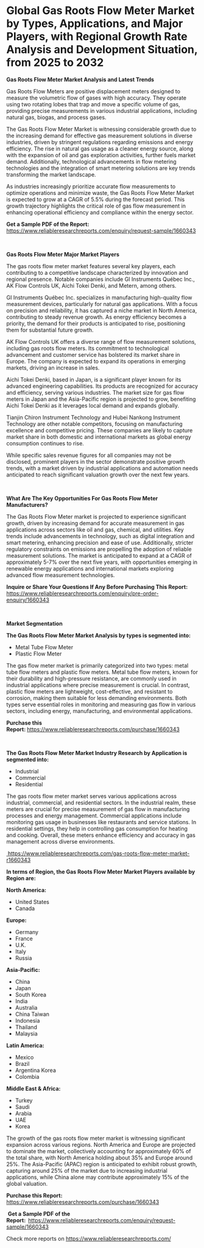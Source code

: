 <p><h1>Global Gas Roots Flow Meter Market by Types, Applications, and Major Players, with Regional Growth Rate Analysis and Development Situation, from 2025 to 2032</h1></p><p><strong>Gas Roots Flow Meter Market Analysis and Latest Trends</strong></p>
<p><p>Gas Roots Flow Meters are positive displacement meters designed to measure the volumetric flow of gases with high accuracy. They operate using two rotating lobes that trap and move a specific volume of gas, providing precise measurements in various industrial applications, including natural gas, biogas, and process gases. </p><p>The Gas Roots Flow Meter Market is witnessing considerable growth due to the increasing demand for effective gas measurement solutions in diverse industries, driven by stringent regulations regarding emissions and energy efficiency. The rise in natural gas usage as a cleaner energy source, along with the expansion of oil and gas exploration activities, further fuels market demand. Additionally, technological advancements in flow metering technologies and the integration of smart metering solutions are key trends transforming the market landscape. </p><p>As industries increasingly prioritize accurate flow measurements to optimize operations and minimize waste, the Gas Roots Flow Meter Market is expected to grow at a CAGR of 5.5% during the forecast period. This growth trajectory highlights the critical role of gas flow measurement in enhancing operational efficiency and compliance within the energy sector.</p></p>
<p><strong>Get a Sample PDF of the Report:&nbsp;</strong> <a href="https://www.reliableresearchreports.com/enquiry/request-sample/1660343?utm_campaign=2652&utm_medium=2&utm_source=Github&utm_content=ia&utm_term=29032025&utm_id=gas-roots-flow-meter">https://www.reliableresearchreports.com/enquiry/request-sample/1660343</a></p>
<p>&nbsp;</p>
<p><strong>Gas Roots Flow Meter Major Market Players</strong></p>
<p><p>The gas roots flow meter market features several key players, each contributing to a competitive landscape characterized by innovation and regional presence. Notable companies include GI Instruments Québec Inc., AK Flow Controls UK, Aichi Tokei Denki, and Metern, among others.</p><p>GI Instruments Québec Inc. specializes in manufacturing high-quality flow measurement devices, particularly for natural gas applications. With a focus on precision and reliability, it has captured a niche market in North America, contributing to steady revenue growth. As energy efficiency becomes a priority, the demand for their products is anticipated to rise, positioning them for substantial future growth.</p><p>AK Flow Controls UK offers a diverse range of flow measurement solutions, including gas roots flow meters. Its commitment to technological advancement and customer service has bolstered its market share in Europe. The company is expected to expand its operations in emerging markets, driving an increase in sales.</p><p>Aichi Tokei Denki, based in Japan, is a significant player known for its advanced engineering capabilities. Its products are recognized for accuracy and efficiency, serving various industries. The market size for gas flow meters in Japan and the Asia-Pacific region is projected to grow, benefiting Aichi Tokei Denki as it leverages local demand and expands globally.</p><p>Tianjin Chiron Instrument Technology and Hubei Nankong Instrument Technology are other notable competitors, focusing on manufacturing excellence and competitive pricing. These companies are likely to capture market share in both domestic and international markets as global energy consumption continues to rise.</p><p>While specific sales revenue figures for all companies may not be disclosed, prominent players in the sector demonstrate positive growth trends, with a market driven by industrial applications and automation needs anticipated to reach significant valuation growth over the next few years.</p></p>
<p>&nbsp;</p>
<p><strong>What Are The Key Opportunities For Gas Roots Flow Meter Manufacturers?</strong></p>
<p><p>The Gas Roots Flow Meter market is projected to experience significant growth, driven by increasing demand for accurate measurement in gas applications across sectors like oil and gas, chemical, and utilities. Key trends include advancements in technology, such as digital integration and smart metering, enhancing precision and ease of use. Additionally, stricter regulatory constraints on emissions are propelling the adoption of reliable measurement solutions. The market is anticipated to expand at a CAGR of approximately 5-7% over the next five years, with opportunities emerging in renewable energy applications and international markets exploring advanced flow measurement technologies.</p></p>
<p><strong>Inquire or Share Your Questions If Any Before Purchasing This Report:</strong> <a href="https://www.reliableresearchreports.com/enquiry/pre-order-enquiry/1660343?utm_campaign=2652&utm_medium=2&utm_source=Github&utm_content=ia&utm_term=29032025&utm_id=gas-roots-flow-meter">https://www.reliableresearchreports.com/enquiry/pre-order-enquiry/1660343</a></p>
<p>&nbsp;</p>
<p><strong>Market Segmentation</strong></p>
<p><strong>The Gas Roots Flow Meter Market Analysis by types is segmented into:</strong></p>
<p><ul><li>Metal Tube Flow Meter</li><li>Plastic Flow Meter</li></ul></p>
<p><p>The gas flow meter market is primarily categorized into two types: metal tube flow meters and plastic flow meters. Metal tube flow meters, known for their durability and high-pressure resistance, are commonly used in industrial applications where precise measurement is crucial. In contrast, plastic flow meters are lightweight, cost-effective, and resistant to corrosion, making them suitable for less demanding environments. Both types serve essential roles in monitoring and measuring gas flow in various sectors, including energy, manufacturing, and environmental applications.</p></p>
<p><strong>Purchase this Report:&nbsp;</strong><a href="https://www.reliableresearchreports.com/purchase/1660343?utm_campaign=2652&utm_medium=2&utm_source=Github&utm_content=ia&utm_term=29032025&utm_id=gas-roots-flow-meter">https://www.reliableresearchreports.com/purchase/1660343</a></p>
<p>&nbsp;</p>
<p><strong>The Gas Roots Flow Meter Market Industry Research by Application is segmented into:</strong></p>
<p><ul><li>Industrial</li><li>Commercial</li><li>Residential</li></ul></p>
<p><p>The gas roots flow meter market serves various applications across industrial, commercial, and residential sectors. In the industrial realm, these meters are crucial for precise measurement of gas flow in manufacturing processes and energy management. Commercial applications include monitoring gas usage in businesses like restaurants and service stations. In residential settings, they help in controlling gas consumption for heating and cooking. Overall, these meters enhance efficiency and accuracy in gas management across diverse environments.</p></p>
<p><a href="https://www.reliableresearchreports.com/gas-roots-flow-meter-market-r1660343?utm_campaign=2652&utm_medium=2&utm_source=Github&utm_content=ia&utm_term=29032025&utm_id=gas-roots-flow-meter">&nbsp;https://www.reliableresearchreports.com/gas-roots-flow-meter-market-r1660343</a></p>
<p><strong>In terms of Region, the Gas Roots Flow Meter Market Players available by Region are:</strong></p>
<p>
    <p> <strong> North America: </strong>
        <ul>
            <li>United States</li>
            <li>Canada</li>
        </ul>
        </p> 
    <p> <strong> Europe: </strong>
        <ul>
            <li>Germany</li>
            <li>France</li>
            <li>U.K.</li>
            <li>Italy</li>
            <li>Russia</li>
        </ul>
        </p> 
    <p> <strong> Asia-Pacific: </strong>
        <ul>
            <li>China</li>
            <li>Japan</li>
            <li>South Korea</li>
            <li>India</li>
            <li>Australia</li>
            <li>China Taiwan</li>
            <li>Indonesia</li>
            <li>Thailand</li>
            <li>Malaysia</li>
        </ul>
        </p> 
    <p> <strong> Latin America: </strong>
        <ul>
            <li>Mexico</li>
            <li>Brazil</li>
            <li>Argentina Korea</li>
            <li>Colombia</li>
        </ul>
        </p> 
    <p> <strong> Middle East & Africa: </strong>
        <ul>
            <li>Turkey</li>
            <li>Saudi</li>
            <li>Arabia</li>
            <li>UAE</li>
            <li>Korea</li>
        </ul>
    </p>
    </p>
<p><p>The growth of the gas roots flow meter market is witnessing significant expansion across various regions. North America and Europe are projected to dominate the market, collectively accounting for approximately 60% of the total share, with North America holding about 35% and Europe around 25%. The Asia-Pacific (APAC) region is anticipated to exhibit robust growth, capturing around 25% of the market due to increasing industrial applications, while China alone may contribute approximately 15% of the global valuation.</p></p>
<p><strong>Purchase this Report: </strong><a href="https://www.reliableresearchreports.com/purchase/1660343?utm_campaign=2652&utm_medium=2&utm_source=Github&utm_content=ia&utm_term=29032025&utm_id=gas-roots-flow-meter">https://www.reliableresearchreports.com/purchase/1660343</a></p>
<p>&nbsp;<strong>Get a Sample PDF of the Report:&nbsp;&nbsp;</strong><a href="https://www.reliableresearchreports.com/enquiry/request-sample/1660343?utm_campaign=2652&utm_medium=2&utm_source=Github&utm_content=ia&utm_term=29032025&utm_id=gas-roots-flow-meter">https://www.reliableresearchreports.com/enquiry/request-sample/1660343</a></p>
<p><strong></strong></p>
<p>Check more reports on <a href="https://www.reliableresearchreports.com/?utm_campaign=2652&utm_medium=2&utm_source=Github&utm_content=ia&utm_term=29032025&utm_id=gas-roots-flow-meter">https://www.reliableresearchreports.com/</a></p>